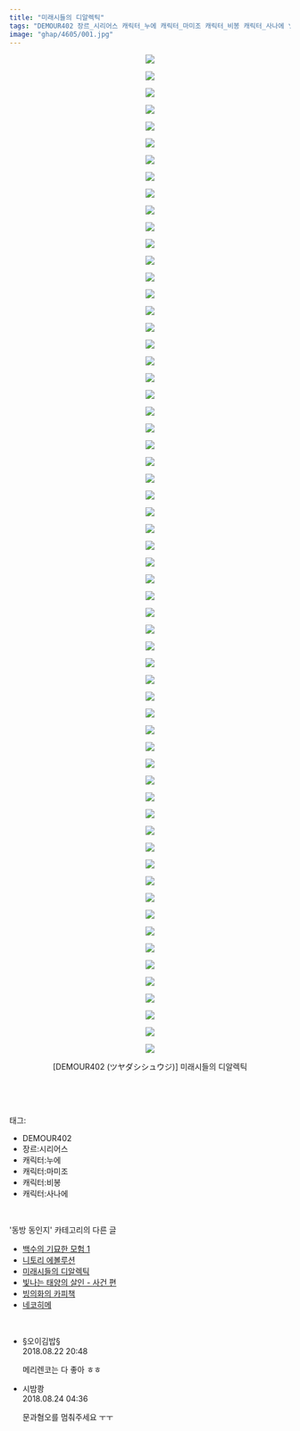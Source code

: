 ```yaml
---
title: "미래시들의 디알렉틱"
tags: "DEMOUR402 장르_시리어스 캐릭터_누에 캐릭터_마미조 캐릭터_비봉 캐릭터_사나에 ツヤダシシュウジ 동방_동인지"
image: "ghap/4605/001.jpg"
---
```

<div class="article">
<p style="text-align: center; clear: none; float: none;"><img src="{{ site.nasurl }}/ghap/4605/001.jpg"/></p>
<p style="text-align: center; clear: none; float: none;"><img src="{{ site.nasurl }}/ghap/4605/002.jpg"/></p>
<p style="text-align: center; clear: none; float: none;"><img src="{{ site.nasurl }}/ghap/4605/003.jpg"/></p>
<p style="text-align: center; clear: none; float: none;"><img src="{{ site.nasurl }}/ghap/4605/004.jpg"/></p>
<p style="text-align: center; clear: none; float: none;"><img src="{{ site.nasurl }}/ghap/4605/005.jpg"/></p>
<p style="text-align: center; clear: none; float: none;"><img src="{{ site.nasurl }}/ghap/4605/006.jpg"/></p>
<p style="text-align: center; clear: none; float: none;"><img src="{{ site.nasurl }}/ghap/4605/007.jpg"/></p>
<p style="text-align: center; clear: none; float: none;"><img src="{{ site.nasurl }}/ghap/4605/008.jpg"/></p>
<p style="text-align: center; clear: none; float: none;"><img src="{{ site.nasurl }}/ghap/4605/009.jpg"/></p>
<p style="text-align: center; clear: none; float: none;"><img src="{{ site.nasurl }}/ghap/4605/010.jpg"/></p>
<p style="text-align: center; clear: none; float: none;"><img src="{{ site.nasurl }}/ghap/4605/011.jpg"/></p>
<p style="text-align: center; clear: none; float: none;"><img src="{{ site.nasurl }}/ghap/4605/012.jpg"/></p>
<p style="text-align: center; clear: none; float: none;"><img src="{{ site.nasurl }}/ghap/4605/013.jpg"/></p>
<p style="text-align: center; clear: none; float: none;"><img src="{{ site.nasurl }}/ghap/4605/014.jpg"/></p>
<p style="text-align: center; clear: none; float: none;"><img src="{{ site.nasurl }}/ghap/4605/015.jpg"/></p>
<p style="text-align: center; clear: none; float: none;"><img src="{{ site.nasurl }}/ghap/4605/016.jpg"/></p>
<p style="text-align: center; clear: none; float: none;"><img src="{{ site.nasurl }}/ghap/4605/017.jpg"/></p>
<p style="text-align: center; clear: none; float: none;"><img src="{{ site.nasurl }}/ghap/4605/018.jpg"/></p>
<p style="text-align: center; clear: none; float: none;"><img src="{{ site.nasurl }}/ghap/4605/019.jpg"/></p>
<p style="text-align: center; clear: none; float: none;"><img src="{{ site.nasurl }}/ghap/4605/020.jpg"/></p>
<p style="text-align: center; clear: none; float: none;"><img src="{{ site.nasurl }}/ghap/4605/021.jpg"/></p>
<p style="text-align: center; clear: none; float: none;"><img src="{{ site.nasurl }}/ghap/4605/022.jpg"/></p>
<p style="text-align: center; clear: none; float: none;"><img src="{{ site.nasurl }}/ghap/4605/023.jpg"/></p>
<p style="text-align: center; clear: none; float: none;"><img src="{{ site.nasurl }}/ghap/4605/024.jpg"/></p>
<p style="text-align: center; clear: none; float: none;"><img src="{{ site.nasurl }}/ghap/4605/025.jpg"/></p>
<p style="text-align: center; clear: none; float: none;"><img src="{{ site.nasurl }}/ghap/4605/026.jpg"/></p>
<p style="text-align: center; clear: none; float: none;"><img src="{{ site.nasurl }}/ghap/4605/027.jpg"/></p>
<p style="text-align: center; clear: none; float: none;"><img src="{{ site.nasurl }}/ghap/4605/028.jpg"/></p>
<p style="text-align: center; clear: none; float: none;"><img src="{{ site.nasurl }}/ghap/4605/029.jpg"/></p>
<p style="text-align: center; clear: none; float: none;"><img src="{{ site.nasurl }}/ghap/4605/030.jpg"/></p>
<p style="text-align: center; clear: none; float: none;"><img src="{{ site.nasurl }}/ghap/4605/031.jpg"/></p>
<p style="text-align: center; clear: none; float: none;"><img src="{{ site.nasurl }}/ghap/4605/032.jpg"/></p>
<p style="text-align: center; clear: none; float: none;"><img src="{{ site.nasurl }}/ghap/4605/033.jpg"/></p>
<p style="text-align: center; clear: none; float: none;"><img src="{{ site.nasurl }}/ghap/4605/034.jpg"/></p>
<p style="text-align: center; clear: none; float: none;"><img src="{{ site.nasurl }}/ghap/4605/035.jpg"/></p>
<p style="text-align: center; clear: none; float: none;"><img src="{{ site.nasurl }}/ghap/4605/036.jpg"/></p>
<p style="text-align: center; clear: none; float: none;"><img src="{{ site.nasurl }}/ghap/4605/037.jpg"/></p>
<p style="text-align: center; clear: none; float: none;"><img src="{{ site.nasurl }}/ghap/4605/038.jpg"/></p>
<p style="text-align: center; clear: none; float: none;"><img src="{{ site.nasurl }}/ghap/4605/039.jpg"/></p>
<p style="text-align: center; clear: none; float: none;"><img src="{{ site.nasurl }}/ghap/4605/040.jpg"/></p>
<p style="text-align: center; clear: none; float: none;"><img src="{{ site.nasurl }}/ghap/4605/041.jpg"/></p>
<p style="text-align: center; clear: none; float: none;"><img src="{{ site.nasurl }}/ghap/4605/042.jpg"/></p>
<p style="text-align: center; clear: none; float: none;"><img src="{{ site.nasurl }}/ghap/4605/043.jpg"/></p>
<p style="text-align: center; clear: none; float: none;"><img src="{{ site.nasurl }}/ghap/4605/044.jpg"/></p>
<p style="text-align: center; clear: none; float: none;"><img src="{{ site.nasurl }}/ghap/4605/045.jpg"/></p>
<p style="text-align: center; clear: none; float: none;"><img src="{{ site.nasurl }}/ghap/4605/046.jpg"/></p>
<p style="text-align: center; clear: none; float: none;"><img src="{{ site.nasurl }}/ghap/4605/047.jpg"/></p>
<p style="text-align: center; clear: none; float: none;"><img src="{{ site.nasurl }}/ghap/4605/048.jpg"/></p>
<p style="text-align: center; clear: none; float: none;"><img src="{{ site.nasurl }}/ghap/4605/049.jpg"/></p>
<p style="text-align: center; clear: none; float: none;"><img src="{{ site.nasurl }}/ghap/4605/050.jpg"/></p>
<p style="text-align: center; clear: none; float: none;"><img src="{{ site.nasurl }}/ghap/4605/051.jpg"/></p>
<p style="text-align: center; clear: none; float: none;"><img src="{{ site.nasurl }}/ghap/4605/052.jpg"/></p>
<p style="text-align: center; clear: none; float: none;"><img src="{{ site.nasurl }}/ghap/4605/053.jpg"/></p>
<p style="text-align: center; clear: none; float: none;"><img src="{{ site.nasurl }}/ghap/4605/054.jpg"/></p>
<p style="text-align: center; clear: none; float: none;"><img src="{{ site.nasurl }}/ghap/4605/055.jpg"/></p>
<p style="text-align: center; clear: none; float: none;"><img src="{{ site.nasurl }}/ghap/4605/056.jpg"/></p>
<p style="text-align: center; clear: none; float: none;"><img src="{{ site.nasurl }}/ghap/4605/057.jpg"/></p>
<p style="text-align: center; clear: none; float: none;"><img src="{{ site.nasurl }}/ghap/4605/058.jpg"/></p>
<p style="text-align: center; clear: none; float: none;"><img src="{{ site.nasurl }}/ghap/4605/059.jpg"/></p>
<p style="text-align: center; clear: none; float: none;"><img src="{{ site.nasurl }}/ghap/4605/060.jpg"/></p>
<p style="text-align: center; clear: none; float: none;">[DEMOUR402 (ツヤダシシュウジ)] 미래시들의 디알렉틱</p>
<p><br/></p>
</div><br/>
<div class="tagTrail">
<p>태그: </p>
<ul>
<li>DEMOUR402</li>
<li>장르:시리어스</li>
<li>캐릭터:누에</li>
<li>캐릭터:마미조</li>
<li>캐릭터:비봉</li>
<li>캐릭터:사나에</li>
</ul>
</div><br/>
<div class="another">
<p>'동방 동인지' 카테고리의 다른 글</p>
<ul>
<li><a href="/2018-08-26-ghap_4611">백수의 기묘한 모험 1</a></li>
<li><a href="/2018-08-23-ghap_4609">니토리 에볼루션</a></li>
<li><a href="/2018-08-22-ghap_4605">미래시들의 디알렉틱</a></li>
<li><a href="/2018-08-22-ghap_4604">빛나는 태양의 살인 - 사건 편</a></li>
<li><a href="/2018-08-21-ghap_4603">빙의화의 카피책</a></li>
<li><a href="/2018-08-21-ghap_4602">네코히메</a></li>
</ul>
</div><br/>
<div class="cb_module cb_fluid">
<div class="cb_wrt cb_profile">
<div class="comment">
<ul>
<li class="cb_thumb_off" id="comment15314920">
<div class="cb_comment_area">
<div class="cb_info_area">
<div class="cb_section">
<span class="cb_nick_name">§오이김밥§</span>
</div>
<div class="cb_section">
<span class="cb_date">2018.08.22 20:48 </span>
</div>
</div>
<div class="cb_dsc_comment">
<p class="cb_dsc">
											메리렌코는 다 좋아 ㅎㅎ
										</p>
</div>
</div></li>
<li class="cb_thumb_off" id="comment15316107">
<div class="cb_comment_area">
<div class="cb_info_area">
<div class="cb_section">
<span class="cb_nick_name">시밤쾅</span>
</div>
<div class="cb_section">
<span class="cb_date">2018.08.24 04:36 </span>
</div>
</div>
<div class="cb_dsc_comment">
<p class="cb_dsc">
											문과혐오를 멈춰주세요 ㅜㅜ
										</p>
</div>
</div></li>
</ul>
</div>
</div><!-- commentList close -->
</div><br/>
